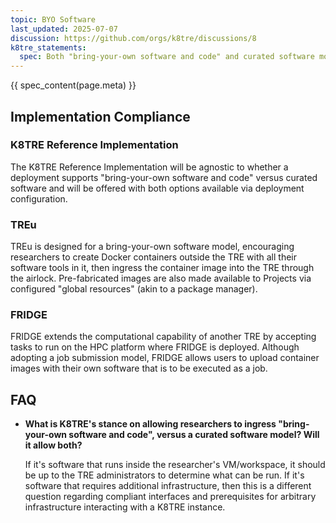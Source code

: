 ```yaml
---
topic: BYO Software
last_updated: 2025-07-07
discussion: https://github.com/orgs/k8tre/discussions/8
k8tre_statements:
  spec: Both "bring-your-own software and code" and curated software models may be supported.
---
```


{{ spec_content(page.meta) }}

## Implementation Compliance

### K8TRE Reference Implementation

The K8TRE Reference Implementation will be agnostic to whether a deployment supports "bring-your-own software and code" versus curated software and will be offered with both options available via deployment configuration.

### TREu

TREu is designed for a bring-your-own software model, encouraging researchers to create Docker containers outside the TRE with all their software tools in it, then ingress the container image into the TRE through the airlock. Pre-fabricated images are also made available to Projects via configured "global resources" (akin to a package manager).

### FRIDGE

FRIDGE extends the computational capability of another TRE by accepting tasks to run on the HPC platform where FRIDGE is deployed. Although adopting a job submission model, FRIDGE allows users to upload container images with their own software that is to be executed as a job.

## FAQ

- **What is K8TRE's stance on allowing researchers to ingress "bring-your-own software and code", versus a curated software model? Will it allow both?**

   If it's software that runs inside the researcher's VM/workspace, it should be up to the TRE administrators to determine what can be run. If it's software that requires additional infrastructure, then this is a different question regarding compliant interfaces and prerequisites for arbitrary infrastructure interacting with a K8TRE instance.

